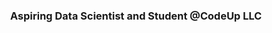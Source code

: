 <h1 align="center"Hi there 👋  I'm Paige! </h1>
<h3 align="center">Aspiring Data Scientist and Student @CodeUp LLC</h3>
